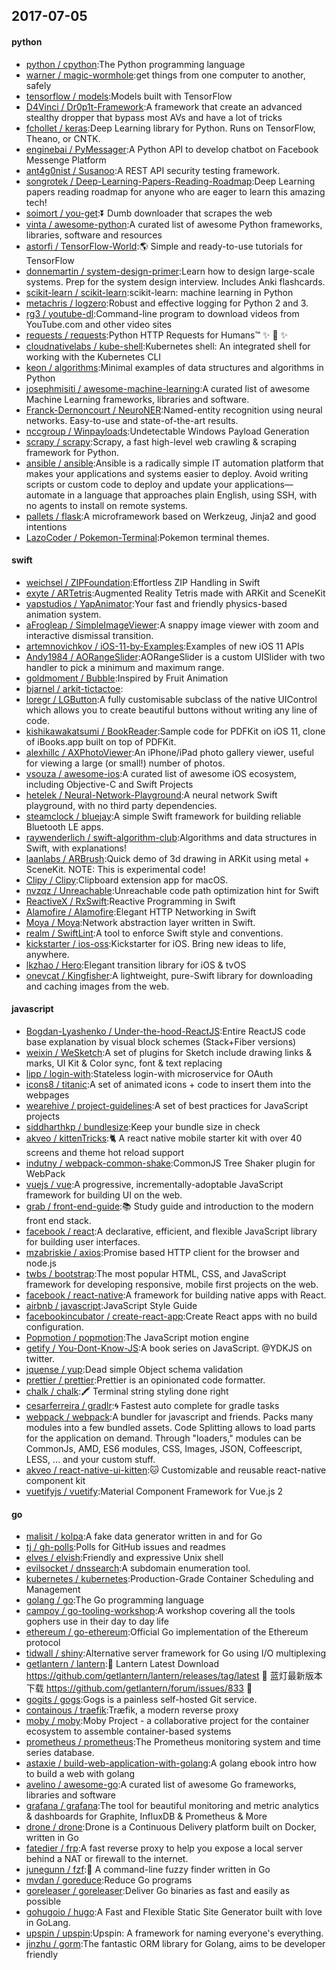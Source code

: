 ## 2017-07-05

#### python
* [python / cpython](https://github.com/python/cpython):The Python programming language
* [warner / magic-wormhole](https://github.com/warner/magic-wormhole):get things from one computer to another, safely
* [tensorflow / models](https://github.com/tensorflow/models):Models built with TensorFlow
* [D4Vinci / Dr0p1t-Framework](https://github.com/D4Vinci/Dr0p1t-Framework):A framework that create an advanced stealthy dropper that bypass most AVs and have a lot of tricks
* [fchollet / keras](https://github.com/fchollet/keras):Deep Learning library for Python. Runs on TensorFlow, Theano, or CNTK.
* [enginebai / PyMessager](https://github.com/enginebai/PyMessager):A Python API to develop chatbot on Facebook Messenge Platform
* [ant4g0nist / Susanoo](https://github.com/ant4g0nist/Susanoo):A REST API security testing framework.
* [songrotek / Deep-Learning-Papers-Reading-Roadmap](https://github.com/songrotek/Deep-Learning-Papers-Reading-Roadmap):Deep Learning papers reading roadmap for anyone who are eager to learn this amazing tech!
* [soimort / you-get](https://github.com/soimort/you-get):⏬ Dumb downloader that scrapes the web
* [vinta / awesome-python](https://github.com/vinta/awesome-python):A curated list of awesome Python frameworks, libraries, software and resources
* [astorfi / TensorFlow-World](https://github.com/astorfi/TensorFlow-World):🌎 Simple and ready-to-use tutorials for TensorFlow
* [donnemartin / system-design-primer](https://github.com/donnemartin/system-design-primer):Learn how to design large-scale systems. Prep for the system design interview. Includes Anki flashcards.
* [scikit-learn / scikit-learn](https://github.com/scikit-learn/scikit-learn):scikit-learn: machine learning in Python
* [metachris / logzero](https://github.com/metachris/logzero):Robust and effective logging for Python 2 and 3.
* [rg3 / youtube-dl](https://github.com/rg3/youtube-dl):Command-line program to download videos from YouTube.com and other video sites
* [requests / requests](https://github.com/requests/requests):Python HTTP Requests for Humans™ ✨ 🍰 ✨
* [cloudnativelabs / kube-shell](https://github.com/cloudnativelabs/kube-shell):Kubernetes shell: An integrated shell for working with the Kubernetes CLI
* [keon / algorithms](https://github.com/keon/algorithms):Minimal examples of data structures and algorithms in Python
* [josephmisiti / awesome-machine-learning](https://github.com/josephmisiti/awesome-machine-learning):A curated list of awesome Machine Learning frameworks, libraries and software.
* [Franck-Dernoncourt / NeuroNER](https://github.com/Franck-Dernoncourt/NeuroNER):Named-entity recognition using neural networks. Easy-to-use and state-of-the-art results.
* [nccgroup / Winpayloads](https://github.com/nccgroup/Winpayloads):Undetectable Windows Payload Generation
* [scrapy / scrapy](https://github.com/scrapy/scrapy):Scrapy, a fast high-level web crawling & scraping framework for Python.
* [ansible / ansible](https://github.com/ansible/ansible):Ansible is a radically simple IT automation platform that makes your applications and systems easier to deploy. Avoid writing scripts or custom code to deploy and update your applications— automate in a language that approaches plain English, using SSH, with no agents to install on remote systems.
* [pallets / flask](https://github.com/pallets/flask):A microframework based on Werkzeug, Jinja2 and good intentions
* [LazoCoder / Pokemon-Terminal](https://github.com/LazoCoder/Pokemon-Terminal):Pokemon terminal themes.

#### swift
* [weichsel / ZIPFoundation](https://github.com/weichsel/ZIPFoundation):Effortless ZIP Handling in Swift
* [exyte / ARTetris](https://github.com/exyte/ARTetris):Augmented Reality Tetris made with ARKit and SceneKit
* [yapstudios / YapAnimator](https://github.com/yapstudios/YapAnimator):Your fast and friendly physics-based animation system.
* [aFrogleap / SimpleImageViewer](https://github.com/aFrogleap/SimpleImageViewer):A snappy image viewer with zoom and interactive dismissal transition.
* [artemnovichkov / iOS-11-by-Examples](https://github.com/artemnovichkov/iOS-11-by-Examples):Examples of new iOS 11 APIs
* [Andy1984 / AORangeSlider](https://github.com/Andy1984/AORangeSlider):AORangeSlider is a custom UISlider with two handler to pick a minimum and maximum range.
* [goldmoment / Bubble](https://github.com/goldmoment/Bubble):Inspired by Fruit Animation
* [bjarnel / arkit-tictactoe](https://github.com/bjarnel/arkit-tictactoe):
* [loregr / LGButton](https://github.com/loregr/LGButton):A fully customisable subclass of the native UIControl which allows you to create beautiful buttons without writing any line of code.
* [kishikawakatsumi / BookReader](https://github.com/kishikawakatsumi/BookReader):Sample code for PDFKit on iOS 11, clone of iBooks.app built on top of PDFKit.
* [alexhillc / AXPhotoViewer](https://github.com/alexhillc/AXPhotoViewer):An iPhone/iPad photo gallery viewer, useful for viewing a large (or small!) number of photos.
* [vsouza / awesome-ios](https://github.com/vsouza/awesome-ios):A curated list of awesome iOS ecosystem, including Objective-C and Swift Projects
* [hetelek / Neural-Network-Playground](https://github.com/hetelek/Neural-Network-Playground):A neural network Swift playground, with no third party dependencies.
* [steamclock / bluejay](https://github.com/steamclock/bluejay):A simple Swift framework for building reliable Bluetooth LE apps.
* [raywenderlich / swift-algorithm-club](https://github.com/raywenderlich/swift-algorithm-club):Algorithms and data structures in Swift, with explanations!
* [laanlabs / ARBrush](https://github.com/laanlabs/ARBrush):Quick demo of 3d drawing in ARKit using metal + SceneKit. NOTE: This is experimental code!
* [Clipy / Clipy](https://github.com/Clipy/Clipy):Clipboard extension app for macOS.
* [nvzqz / Unreachable](https://github.com/nvzqz/Unreachable):Unreachable code path optimization hint for Swift
* [ReactiveX / RxSwift](https://github.com/ReactiveX/RxSwift):Reactive Programming in Swift
* [Alamofire / Alamofire](https://github.com/Alamofire/Alamofire):Elegant HTTP Networking in Swift
* [Moya / Moya](https://github.com/Moya/Moya):Network abstraction layer written in Swift.
* [realm / SwiftLint](https://github.com/realm/SwiftLint):A tool to enforce Swift style and conventions.
* [kickstarter / ios-oss](https://github.com/kickstarter/ios-oss):Kickstarter for iOS. Bring new ideas to life, anywhere.
* [lkzhao / Hero](https://github.com/lkzhao/Hero):Elegant transition library for iOS & tvOS
* [onevcat / Kingfisher](https://github.com/onevcat/Kingfisher):A lightweight, pure-Swift library for downloading and caching images from the web.

#### javascript
* [Bogdan-Lyashenko / Under-the-hood-ReactJS](https://github.com/Bogdan-Lyashenko/Under-the-hood-ReactJS):Entire ReactJS code base explanation by visual block schemes (Stack+Fiber versions)
* [weixin / WeSketch](https://github.com/weixin/WeSketch):A set of plugins for Sketch include drawing links & marks, UI Kit & Color sync, font & text replacing
* [lipp / login-with](https://github.com/lipp/login-with):Stateless login-with microservice for OAuth
* [icons8 / titanic](https://github.com/icons8/titanic):A set of animated icons + code to insert them into the webpages
* [wearehive / project-guidelines](https://github.com/wearehive/project-guidelines):A set of best practices for JavaScript projects
* [siddharthkp / bundlesize](https://github.com/siddharthkp/bundlesize):Keep your bundle size in check
* [akveo / kittenTricks](https://github.com/akveo/kittenTricks):🐈 A react native mobile starter kit with over 40 screens and theme hot reload support
* [indutny / webpack-common-shake](https://github.com/indutny/webpack-common-shake):CommonJS Tree Shaker plugin for WebPack
* [vuejs / vue](https://github.com/vuejs/vue):A progressive, incrementally-adoptable JavaScript framework for building UI on the web.
* [grab / front-end-guide](https://github.com/grab/front-end-guide):📚 Study guide and introduction to the modern front end stack.
* [facebook / react](https://github.com/facebook/react):A declarative, efficient, and flexible JavaScript library for building user interfaces.
* [mzabriskie / axios](https://github.com/mzabriskie/axios):Promise based HTTP client for the browser and node.js
* [twbs / bootstrap](https://github.com/twbs/bootstrap):The most popular HTML, CSS, and JavaScript framework for developing responsive, mobile first projects on the web.
* [facebook / react-native](https://github.com/facebook/react-native):A framework for building native apps with React.
* [airbnb / javascript](https://github.com/airbnb/javascript):JavaScript Style Guide
* [facebookincubator / create-react-app](https://github.com/facebookincubator/create-react-app):Create React apps with no build configuration.
* [Popmotion / popmotion](https://github.com/Popmotion/popmotion):The JavaScript motion engine
* [getify / You-Dont-Know-JS](https://github.com/getify/You-Dont-Know-JS):A book series on JavaScript. @YDKJS on twitter.
* [jquense / yup](https://github.com/jquense/yup):Dead simple Object schema validation
* [prettier / prettier](https://github.com/prettier/prettier):Prettier is an opinionated code formatter.
* [chalk / chalk](https://github.com/chalk/chalk):🖍 Terminal string styling done right
* [cesarferreira / gradlr](https://github.com/cesarferreira/gradlr):🌀 Fastest auto complete for gradle tasks
* [webpack / webpack](https://github.com/webpack/webpack):A bundler for javascript and friends. Packs many modules into a few bundled assets. Code Splitting allows to load parts for the application on demand. Through "loaders," modules can be CommonJs, AMD, ES6 modules, CSS, Images, JSON, Coffeescript, LESS, ... and your custom stuff.
* [akveo / react-native-ui-kitten](https://github.com/akveo/react-native-ui-kitten):🐱 Customizable and reusable react-native component kit
* [vuetifyjs / vuetify](https://github.com/vuetifyjs/vuetify):Material Component Framework for Vue.js 2

#### go
* [malisit / kolpa](https://github.com/malisit/kolpa):A fake data generator written in and for Go
* [tj / gh-polls](https://github.com/tj/gh-polls):Polls for GitHub issues and readmes
* [elves / elvish](https://github.com/elves/elvish):Friendly and expressive Unix shell
* [evilsocket / dnssearch](https://github.com/evilsocket/dnssearch):A subdomain enumeration tool.
* [kubernetes / kubernetes](https://github.com/kubernetes/kubernetes):Production-Grade Container Scheduling and Management
* [golang / go](https://github.com/golang/go):The Go programming language
* [campoy / go-tooling-workshop](https://github.com/campoy/go-tooling-workshop):A workshop covering all the tools gophers use in their day to day life
* [ethereum / go-ethereum](https://github.com/ethereum/go-ethereum):Official Go implementation of the Ethereum protocol
* [tidwall / shiny](https://github.com/tidwall/shiny):Alternative server framework for Go using I/O multiplexing
* [getlantern / lantern](https://github.com/getlantern/lantern):🔴 Lantern Latest Download https://github.com/getlantern/lantern/releases/tag/latest 🔴 蓝灯最新版本下载 https://github.com/getlantern/forum/issues/833 🔴
* [gogits / gogs](https://github.com/gogits/gogs):Gogs is a painless self-hosted Git service.
* [containous / traefik](https://github.com/containous/traefik):Træfik, a modern reverse proxy
* [moby / moby](https://github.com/moby/moby):Moby Project - a collaborative project for the container ecosystem to assemble container-based systems
* [prometheus / prometheus](https://github.com/prometheus/prometheus):The Prometheus monitoring system and time series database.
* [astaxie / build-web-application-with-golang](https://github.com/astaxie/build-web-application-with-golang):A golang ebook intro how to build a web with golang
* [avelino / awesome-go](https://github.com/avelino/awesome-go):A curated list of awesome Go frameworks, libraries and software
* [grafana / grafana](https://github.com/grafana/grafana):The tool for beautiful monitoring and metric analytics & dashboards for Graphite, InfluxDB & Prometheus & More
* [drone / drone](https://github.com/drone/drone):Drone is a Continuous Delivery platform built on Docker, written in Go
* [fatedier / frp](https://github.com/fatedier/frp):A fast reverse proxy to help you expose a local server behind a NAT or firewall to the internet.
* [junegunn / fzf](https://github.com/junegunn/fzf):🌸 A command-line fuzzy finder written in Go
* [mvdan / goreduce](https://github.com/mvdan/goreduce):Reduce Go programs
* [goreleaser / goreleaser](https://github.com/goreleaser/goreleaser):Deliver Go binaries as fast and easily as possible
* [gohugoio / hugo](https://github.com/gohugoio/hugo):A Fast and Flexible Static Site Generator built with love in GoLang.
* [upspin / upspin](https://github.com/upspin/upspin):Upspin: A framework for naming everyone's everything.
* [jinzhu / gorm](https://github.com/jinzhu/gorm):The fantastic ORM library for Golang, aims to be developer friendly
